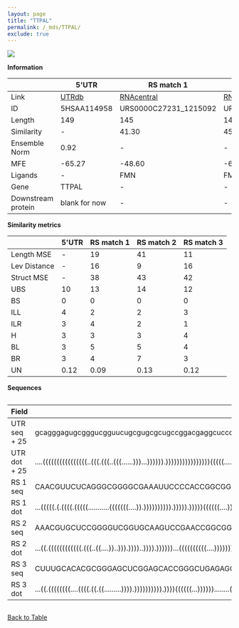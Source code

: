 ```yaml
---
layout: page
title: "TTPAL"
permalink: /_mds/TTPAL/
exclude: true
---
```




![](../../alns_9.28.22/aln_5HSAA114958_0.972.png?raw=true)


**Information**

| | 5'UTR       | RS match 1   | RS match 2  | RS match 3 |
| ---- | ----------- | ----------- | ----------- | ----------- |
| Link | <a href="http://utrdb.ba.itb.cnr.it/getutr/5HSAA114958/1" target="_blank" rel="noopener noreferrer">UTRdb</a>   | <a href="https://rnacentral.org/rna/URS0000C27231/1215092" target="_blank" rel="noopener noreferrer">RNAcentral</a>     |<a href="https://rnacentral.org/rna/URS0000D8A337/1775951" target="_blank" rel="noopener noreferrer">RNAcentral</a>  | <a href="https://rnacentral.org/rna/URS0000C789A1/1576605" target="_blank" rel="noopener noreferrer">RNAcentral</a>   |
| ID | 5HSAA114958     | URS0000C27231_1215092     | URS0000D8A337_1775951     | URS0000C789A1_1576605     |
| Length | 149     |  145    | 146   |  145    |
| Similarity | - | 41.30 | 45.01 | 45.26 |
| Ensemble Norm | 0.92 | - | - | - |
| MFE | -65.27 | -48.60 | -67.56 | -55.98 |
| Ligands | - | FMN | FMN | TPP |
| Gene | TTPAL | - | - | - |
| Downstream protein | blank for now    |    -    | -  | - |


**Similarity metrics**

| | 5'UTR       | RS match 1   | RS match 2  | RS match 3 |
| ---- | ----------- | ----------- | ----------- | ----------- |
| Length MSE | - | 19 | 41 | 11 |
| Lev Distance | - | 16 | 9 | 16 |
| Struct MSE | - | 38 | 43 | 42 |
| UBS| 10 | 13 | 14 | 12 |
| BS | 0 | 0 | 0 | 0 |
| ILL | 4 | 2 | 2 | 3 |
| ILR | 3 | 4 | 2 | 1 |
| H | 3 | 3 | 3 | 4 |
| BL | 3 | 5 | 5 | 4 |
| BR | 3 | 4 | 7 | 3 |
| UN | 0.12 | 0.09 | 0.13 | 0.12 |

**Sequences**


<div style="overflow-x:auto;">

<table>
<colgroup>
<col width="30%" />
<col width="70%" />
</colgroup>
<thead>
<tr class="header">
<th>Field</th>
<th>Description</th>
</tr>
</thead>
<tbody>
<tr>
<td markdown="span">UTR seq + 25 </td>
<td markdown="span"> gcagggagugcgggucgguucugcgugcgcugccggacgaggcucccgccgccgauugacccgcgcuccgcccguagucgggccguucuguuccaagagauaaccauugggaccuugguagcuaATGTCCGAAGAAAGTGACTCTCTGA </td>
</tr>
<tr>
<td markdown="span">UTR dot + 25  </td>
<td markdown="span"> ....((((((((((((((((..(((.(((..(((......)))...)))))).))))))))))))))))(((((....)))))............(((((..((..((.((((.((((...)))).)))).))....))...)))))..
</td>
</tr>


<tr>
<td markdown="span">RS 1 seq </td>
<td markdown="span"> CAACGUUCUCAGGGCGGGGCGAAAUUCCCCACCGGCGGUAAUGACGCGCUGCGUCUAGCCCGCGAGCGCCUUUCCAGCGAAAGGGACAGCAGACCCGGUGCGAUUCCGGGGCCGACGGUAUAGUCCGGAUAAAGAGAGAGCGGGA
</td>
</tr>


<tr>
<td markdown="span">RS 1 dot </td>
<td markdown="span"> ...(((((.(.((((.(((((...........(((((((....)).)))))))))).))))).)))))((((((....)))))).........((((.(.(..((((((((((...)))....))))))...)..)..).)))).
</td>
</tr>


<tr>
<td markdown="span">RS 2 seq </td>
<td markdown="span"> AAACGUGCUCCGGGGUCGGUGCAAGUCCGAACCGGCGGUGAUAGUCCGCGAGCCGGGAGCGCGUGGCCGUCCGGCCGCGCGCGAACGGUUGAACCGGUGGAACUCCGGUACCGACGGUGAAAGUCCGGAUGGGAGGCGGCACGGGU
</td>
</tr>


<tr>
<td markdown="span">RS 2 dot </td>
<td markdown="span"> ...((.((((((((((((.(((..((....))..))).))))..)))).))))))...((((((((((....))))))))))...........(((((.(..((((.((.(((((.......))).)))).)))).).)).)))..
</td>
</tr>


<tr>
<td markdown="span">RS 3 seq </td>
<td markdown="span"> CUUUGCACACGCGGGAGCUCGGAGCACCGGGCUGAGAGGGCGCUGACCGUGUAGUCGCCGGAGUAACUCCGGAACACCCACGCUGCGCCGACCGCCGAACCUGUUACCGGGUAAUGCCGGCGUAGGGAGUAGGUCUCAUGACCGU
</td>
</tr>


<tr>
<td markdown="span">RS 3 dot </td>
<td markdown="span"> ...((.((((((((....((((.((.((.........)))).)))))))))).))))((((((...))))))........(.((((((((...((...(((((....)))))...)))))))))).)....((((....))))..
</td>
</tr>

</tbody>
</table>


</div>


[Back to Table](../../display)
